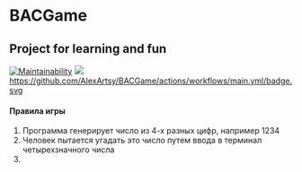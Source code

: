 # BACGame
## Project for learning and fun
[![Maintainability](https://api.codeclimate.com/v1/badges/f94641d64a1b8c981f6b/maintainability)](https://codeclimate.com/github/AlexArtsy/BACGame/maintainability)
<a href="https://codeclimate.com/github/AlexArtsy/BACGame/test_coverage"><img src="https://api.codeclimate.com/v1/badges/f94641d64a1b8c981f6b/test_coverage" /></a>
https://github.com/AlexArtsy/BACGame/actions/workflows/main.yml/badge.svg

#### Правила игры
1) Программа генерирует число из 4-х разных цифр, например 1234
2) Человек пытается угадать это число путем ввода в терминал четырехзначного числа
3) 
